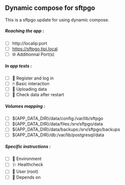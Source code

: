 ## Dynamic compose for sftpgo
This is a sftpgo update for using dynamic compose.
##### Reaching the app :
- [ ] http://localip:port
- [ ] https://sftpgo.tipi.local
- [ ] 🌐 Additionnal Port(s)
##### In app tests :
- [ ] 📝 Register and log in
- [ ] 🖱 Basic interaction
- [ ] 🌆 Uploading data
- [ ] 🔄 Check data after restart
##### Volumes mapping :
- [ ] ${APP_DATA_DIR}/data/config:/var/lib/sftpgo
- [ ] ${APP_DATA_DIR}/data/files:/srv/sftpgo/data
- [ ] ${APP_DATA_DIR}/data/backups:/srv/sftpgo/backups
- [ ] ${APP_DATA_DIR}/db:/var/lib/postgresql/data
##### Specific instructions :
- [ ] 🌳 Environment
- [ ] 🩺 Healthcheck
- [ ] 👤 User (root)
- [ ] 🔗 Depends on

